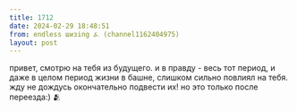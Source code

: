 ```yaml
---
title: 1712
date: 2024-02-29 18:48:51
from: endless шизing ⍼ (channel1162404975)
layout: post
---
```


привет, смотрю на тебя из будущего. и в правду - весь тот период, и даже в целом период жизни в башне, слишком сильно повлиял на тебя. 
жду не дождусь окончательно подвести их! но это только после переезда:)
🫂
